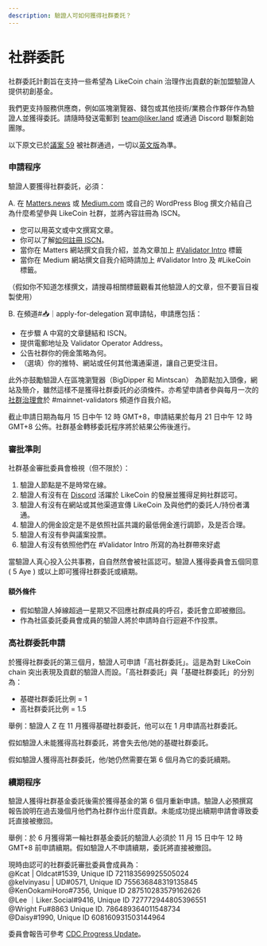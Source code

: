 ```yaml
---
description: 驗證人可如何獲得社群委託？
---
```


# 社群委託

社群委託計劃旨在支持一些希望為 LikeCoin chain 治理作出貢獻的新加盟驗證人提供初創基金。

我們更支持服務供應商，例如區塊瀏覽器、錢包或其他技術/業務合作夥伴作為驗證人並獲得委託。請隨時發送電郵到 team@liker.land 或通過 Discord 聯繫創始團隊。

以下原文已於[議案 59](https://bigdipper.live/likecoin/proposals/59) 被社群通過，一切以[英文版](https://app.like.co/view/iscn:%2F%2Flikecoin-chain%2FqylPKfqf5H8zB3TKZxHcxwXgfEW8NEbRjI7d9\_9-IUE%2F1)為準。

### 申請程序

驗證人要獲得社群委託，必須：

A. 在 [Matters.news](https://matters.news/) 或 [Medium.com](https://medium.com/) 或自己的 WordPress Blog 撰文介結自己為什麼希望參與 LikeCoin 社群，並將內容註冊為 ISCN。

* 您可以用英文或中文撰寫文章。
* 你可以了解[如何註冊 ISCN](../../decentralized-publishing/app.like.co.md)。
* 當你在 Matters 網站撰文自我介紹，並為文章加上 [#Validator Intro](https://matters.news/tags/VGFnOjUzMTkw) 標籤
* 當你在 Medium 網站撰文自我介紹時請加上 #Validator Intro 及 #LikeCoin 標籤。

（假如你不知道怎樣撰文，請搜尋相關標籤觀看其他驗證人的文章，但不要盲目複製使用）

B. 在頻道#📥｜apply-for-delegation 寫申請帖，申請應包括：

* 在步驟 A 中寫的文章鏈結和 ISCN。
* 提供電郵地址及 Validator Operator Address。
* 公告社群你的佣金策略為何。
* （選填）你的推特、網站或任何其他溝通渠道，讓自己更受注目。

此外亦鼓勵驗證人在區塊瀏覽器（BigDipper 和 Mintscan） 為節點加入頭像，網站及簡介，雖然這樣不是獲得社群委託的必須條件。亦希望申請者參與每月一次的[社群治理會](../community-call.md)於 #mainnet-validators 頻道作自我介紹。

截止申請日期為每月 15 日中午 12 時 GMT+8，申請結果於每月 21 日中午 12 時 GMT+8 公佈。社群基金轉移委託程序將於結果公佈後進行。

### 審批準則

社群基金審批委員會檢視（但不限於）：

1. 驗證人節點是不是時常在線。
2. 驗證人有沒有在 [Discord](http://discord.gg/likecoin) 活躍於 LikeCoin 的發展並獲得足夠社群認可。
3. 驗證人有沒有在網站或其他渠道宣傳 LikeCoin 及與他們的委託人/持份者溝通。
4. 驗證人的佣金設定是不是依照社區共識的最低佣金進行調節，及是否合理。
5. 驗證人有沒有參與議案投票。
6. 驗證人有沒有依照他們在 #Validator Intro 所寫的為社群帶來好處

當驗證人真心投入公共事務，自自然然會被社區認可。驗證人獲得委員會五個同意 ( 5 Aye ) 或以上即可獲得社群委託或續期。

#### 額外條件

* 假如驗證人掉線超過一星期又不回應社群成員的呼召，委託會立即被撤回。
* 作為社區委託委員會成員的驗證人將於申請時自行迴避不作投票。

### 高社群委託申請

於獲得社群委託的第三個月，驗證人可申請「高社群委託」。這是為對 LikeCoin chain 突出表現及貢獻的驗證人而設。「高社群委託」與「基礎社群委託」的分別為：

* 基礎社群委託比例 = 1
* 高社群委託比例 = 1.5

舉例：驗證人 Z 在 11 月獲得基礎社群委託，他可以在 1 月申請高社群委託。

假如驗證人未能獲得高社群委託，將會失去他/她的基礎社群委託。

假如驗證人獲得高社群委託，他/她仍然需要在第 6 個月為它的委託續期。

### 續期程序

驗證人獲得社群基金委託後需於獲得基金的第 6 個月重新申請。驗證人必預撰寫報告說明在過去幾個月他們為社群作出什麼貢獻。未能成功提出續期申請會導致委託直接被撤回。

舉例：於 6 月獲得第一輪社群基金委託的驗證人必須於 11 月 15 日中午 12 時 GMT+8 前申請續期。假如驗證人不申請續期，委託將直接被撤回。

現時由認可的社群委託審批委員會成員為：\
@Kcat | Oldcat#1539, Unique ID 721183569925505024\
@kelvinyasu | UD#0571, Unique ID 755636848319135845\
@KenOokamiHoro#7356, Unique ID 287510283579162626\
@Lee ｜Liker.Social#9416, Unique ID 727772944805396551\
@Wright Fu#8863 Unique ID. 786489364011548734\
@Daisy#1990, Unique ID 608160931503144964

委員會報告可參考 [CDC Progress Update](https://blog.like.co/en/author/cdc/)。
